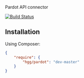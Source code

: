 Pardot API connector

[![Build Status](https://travis-ci.org/hglattergotz/pardot.png)](https://travis-ci.org/hglattergotz/pardot)

## Installation

Using Composer:

```json
{
    "require": {
        "hgg/pardot": "dev-master"
    }
}
```

